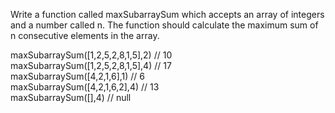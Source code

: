 Write a function called maxSubarraySum which accepts an array of integers and a number called n. The function should calculate the maximum sum of n consecutive elements in the array.</br>

maxSubarraySum([1,2,5,2,8,1,5],2) // 10</br>
maxSubarraySum([1,2,5,2,8,1,5],4) // 17</br>
maxSubarraySum([4,2,1,6],1) // 6</br>
maxSubarraySum([4,2,1,6,2],4) // 13</br>
maxSubarraySum([],4) // null</br>